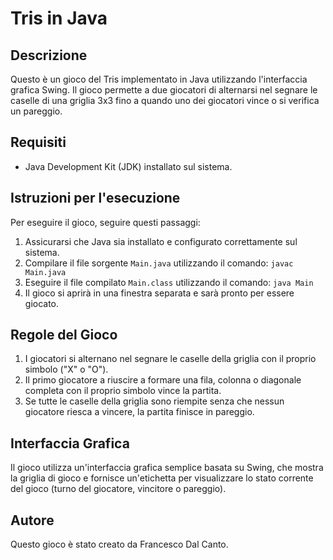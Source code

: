 # Tris in Java

## Descrizione
Questo è un gioco del Tris implementato in Java utilizzando l'interfaccia grafica Swing. Il gioco permette a due giocatori di alternarsi nel segnare le caselle di una griglia 3x3 fino a quando uno dei giocatori vince o si verifica un pareggio.

## Requisiti
- Java Development Kit (JDK) installato sul sistema.

## Istruzioni per l'esecuzione
Per eseguire il gioco, seguire questi passaggi:
1. Assicurarsi che Java sia installato e configurato correttamente sul sistema.
2. Compilare il file sorgente `Main.java` utilizzando il comando: `javac Main.java`
3. Eseguire il file compilato `Main.class` utilizzando il comando: `java Main`
4. Il gioco si aprirà in una finestra separata e sarà pronto per essere giocato.

## Regole del Gioco
1. I giocatori si alternano nel segnare le caselle della griglia con il proprio simbolo ("X" o "O").
2. Il primo giocatore a riuscire a formare una fila, colonna o diagonale completa con il proprio simbolo vince la partita.
3. Se tutte le caselle della griglia sono riempite senza che nessun giocatore riesca a vincere, la partita finisce in pareggio.

## Interfaccia Grafica
Il gioco utilizza un'interfaccia grafica semplice basata su Swing, che mostra la griglia di gioco e fornisce un'etichetta per visualizzare lo stato corrente del gioco (turno del giocatore, vincitore o pareggio).

## Autore
Questo gioco è stato creato da Francesco Dal Canto.
